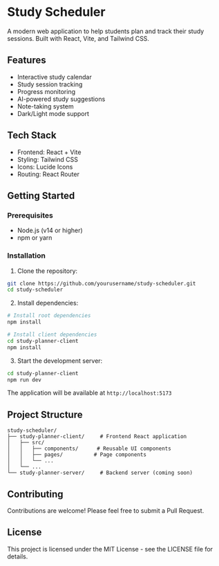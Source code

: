 # Study Scheduler

A modern web application to help students plan and track their study sessions. Built with React, Vite, and Tailwind CSS.

## Features

- Interactive study calendar
- Study session tracking
- Progress monitoring
- AI-powered study suggestions
- Note-taking system
- Dark/Light mode support

## Tech Stack

- Frontend: React + Vite
- Styling: Tailwind CSS
- Icons: Lucide Icons
- Routing: React Router

## Getting Started

### Prerequisites

- Node.js (v14 or higher)
- npm or yarn

### Installation

1. Clone the repository:
```bash
git clone https://github.com/yourusername/study-scheduler.git
cd study-scheduler
```

2. Install dependencies:
```bash
# Install root dependencies
npm install

# Install client dependencies
cd study-planner-client
npm install
```

3. Start the development server:
```bash
cd study-planner-client
npm run dev
```

The application will be available at `http://localhost:5173`

## Project Structure

```
study-scheduler/
├── study-planner-client/     # Frontend React application
│   ├── src/
│   │   ├── components/      # Reusable UI components
│   │   ├── pages/          # Page components
│   │   └── ...
│   └── ...
└── study-planner-server/     # Backend server (coming soon)
```

## Contributing

Contributions are welcome! Please feel free to submit a Pull Request.

## License

This project is licensed under the MIT License - see the LICENSE file for details. 